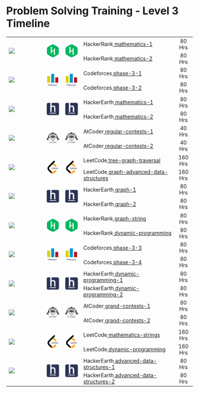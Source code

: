 # Problem Solving Training - Level 3 Timeline

<table>
    <tbody>
        <tr>
<td align="left" width="20%" rowspan=2><a href="/level-3/Timeline.md"><img src="https://github.com/cs-MohamedAyman/cs-MohamedAyman/blob/main/timeline/2-weeks.jpg"></img></a></td>
<td width="10%" rowspan=2><a href="/level-3/hackerrank/mathematics-1"><img src="/logos/hackerrank.jpg"></img></a></td>
<td width="10%" rowspan=2><a href="/level-3/hackerrank/mathematics-2"><img src="/logos/hackerrank.jpg"></img></a></td>
<td align="left">HackerRank<a href="/level-3/hackerrank/mathematics-1"> mathematics-1</a></td>
<td align="center" width="10%">80 Hrs</td>
        </tr>
        <tr>
<td align="left">HackerRank<a href="/level-3/hackerrank/mathematics-2"> mathematics-2</a></td>
<td align="center" width="10%">80 Hrs</td>
        </tr>
        <tr>
<td align="left" width="20%" rowspan=2><a href="/level-3/Timeline.md"><img src="https://github.com/cs-MohamedAyman/cs-MohamedAyman/blob/main/timeline/2-weeks.jpg"></img></a></td>
<td width="10%" rowspan=2><a href="/level-3/codeforces/phase-3-1"><img src="/logos/codeforces.jpg"></img></a></td>
<td width="10%" rowspan=2><a href="/level-3/codeforces/phase-3-2"><img src="/logos/codeforces.jpg"></img></a></td>
<td align="left">Codeforces<a href="/level-3/codeforces/phase-3-1"> phase-3-1</a></td>
<td align="center" width="10%">80 Hrs</td>
        </tr>
        <tr>
<td align="left">Codeforces<a href="/level-3/codeforces/phase-3-2"> phase-3-2</a></td>
<td align="center" width="10%">80 Hrs</td>
        </tr>
        <tr>
<td align="left" width="20%" rowspan=2><a href="/level-3/Timeline.md"><img src="https://github.com/cs-MohamedAyman/cs-MohamedAyman/blob/main/timeline/2-weeks.jpg"></img></a></td>
<td width="10%" rowspan=2><a href="/level-3/hackerearth/mathematics-strings-1"><img src="/logos/hackerearth.jpg"></img></a></td>
<td width="10%" rowspan=2><a href="/level-3/hackerearth/mathematics-strings-2"><img src="/logos/hackerearth.jpg"></img></a></td>
<td align="left">HackerEarth<a href="/level-3/hackerearth/mathematics-strings-1"> mathematics-1</a></td>
<td align="center" width="10%">80 Hrs</td>
        </tr>
        <tr>
<td align="left">HackerEarth<a href="/level-3/hackerearth/mathematics-strings-2"> mathematics-2</a></td>
<td align="center" width="10%">80 Hrs</td>
        </tr>
        <tr>
<td align="left" width="20%" rowspan=2><a href="/level-3/Timeline.md"><img src="https://github.com/cs-MohamedAyman/cs-MohamedAyman/blob/main/timeline/2-weeks.jpg"></img></a></td>
<td width="10%" rowspan=2><a href="/level-3/atcoder/regular-contests-1"><img src="/logos/atcoder.jpg"></img></a></td>
<td width="10%" rowspan=2><a href="/level-3/atcoder/regular-contests-2"><img src="/logos/atcoder.jpg"></img></a></td>
<td align="left">AtCoder<a href="/level-3/atcoder/regular-contests-1"> regular-contests-1</a></td>
<td align="center" width="10%">40 Hrs</td>
        </tr>
        <tr>
<td align="left">AtCoder<a href="/level-3/atcoder/regular-contests-2"> regular-contests-2</a></td>
<td align="center" width="10%">40 Hrs</td>
        </tr>
        <tr>
<td align="left" width="20%" rowspan=2><a href="/level-3/Timeline.md"><img src="https://github.com/cs-MohamedAyman/cs-MohamedAyman/blob/main/timeline/4-weeks.jpg"></img></a></td>
<td width="10%" rowspan=2><a href="/level-3/leetcode/tree-graph-traversal"><img src="/logos/leetcode.jpg"></img></a></td>
<td width="10%" rowspan=2><a href="/level-3/leetcode/graph-advanced-data-structures"><img src="/logos/leetcode.jpg"></img></a></td>
<td align="left">LeetCode<a href="/level-3/leetcode/tree-graph-traversal"> tree-graph-traversal</a></td>
<td align="center" width="10%">160 Hrs</td>
        </tr>
        <tr>
<td align="left">LeetCode<a href="/level-3/leetcode/graph-advanced-data-structures"> graph-advanced-data-structures</a></td>
<td align="center" width="10%">160 Hrs</td>
        </tr>
        <tr>
<td align="left" width="20%" rowspan=2><a href="/level-3/Timeline.md"><img src="https://github.com/cs-MohamedAyman/cs-MohamedAyman/blob/main/timeline/2-weeks.jpg"></img></a></td>
<td width="10%" rowspan=2><a href="/level-3/hackerearth/graph-1"><img src="/logos/hackerearth.jpg"></img></a></td>
<td width="10%" rowspan=2><a href="/level-3/hackerearth/graph-2"><img src="/logos/hackerearth.jpg"></img></a></td>
<td align="left">HackerEarth<a href="/level-3/hackerearth/graph-1"> graph-1</a></td>
<td align="center" width="10%">80 Hrs</td>
        </tr>
        <tr>
<td align="left">HackerEarth<a href="/level-3/hackerearth/graph-2"> graph-2</a></td>
<td align="center" width="10%">80 Hrs</td>
        </tr>
        <tr>
<td align="left" width="20%" rowspan=2><a href="/level-3/Timeline.md"><img src="https://github.com/cs-MohamedAyman/cs-MohamedAyman/blob/main/timeline/2-weeks.jpg"></img></a></td>
<td width="10%" rowspan=2><a href="/level-3/hackerrank/graph-string"><img src="/logos/hackerrank.jpg"></img></a></td>
<td width="10%" rowspan=2><a href="/level-3/hackerrank/dynamic-programming"><img src="/logos/hackerrank.jpg"></img></a></td>
<td align="left">HackerRank<a href="/level-3/hackerrank/graph-string"> graph-string</a></td>
<td align="center" width="10%">80 Hrs</td>
        </tr>
        <tr>
<td align="left">HackerRank<a href="/level-3/hackerrank/dynamic-programming"> dynamic-programming</a></td>
<td align="center" width="10%">80 Hrs</td>
        </tr>
        <tr>
<td align="left" width="20%" rowspan=2><a href="/level-3/Timeline.md"><img src="https://github.com/cs-MohamedAyman/cs-MohamedAyman/blob/main/timeline/2-weeks.jpg"></img></a></td>
<td width="10%" rowspan=2><a href="/level-3/codeforces/phase-3-3"><img src="/logos/codeforces.jpg"></img></a></td>
<td width="10%" rowspan=2><a href="/level-3/codeforces/phase-3-4"><img src="/logos/codeforces.jpg"></img></a></td>
<td align="left">Codeforces<a href="/level-3/codeforces/phase-3-3"> phase-3-3</a></td>
<td align="center" width="10%">80 Hrs</td>
        </tr>
        <tr>
<td align="left">Codeforces<a href="/level-3/codeforces/phase-3-4"> phase-3-4</a></td>
<td align="center" width="10%">80 Hrs</td>
        </tr>
        <tr>
<td align="left" width="20%" rowspan=2><a href="/level-3/Timeline.md"><img src="https://github.com/cs-MohamedAyman/cs-MohamedAyman/blob/main/timeline/2-weeks.jpg"></img></a></td>
<td width="10%" rowspan=2><a href="/level-3/hackerearth/dynamic-programming-1"><img src="/logos/hackerearth.jpg"></img></a></td>
<td width="10%" rowspan=2><a href="/level-3/hackerearth/dynamic-programming-2"><img src="/logos/hackerearth.jpg"></img></a></td>
<td align="left">HackerEarth<a href="/level-3/hackerearth/dynamic-programming-1"> dynamic-programming-1</a></td>
<td align="center" width="10%">80 Hrs</td>
        </tr>
        <tr>
<td align="left">HackerEarth<a href="/level-3/hackerearth/dynamic-programming-2"> dynamic-programming-2</a></td>
<td align="center" width="10%">80 Hrs</td>
        </tr>
        <tr>
<td align="left" width="20%" rowspan=2><a href="/level-3/Timeline.md"><img src="https://github.com/cs-MohamedAyman/cs-MohamedAyman/blob/main/timeline/2-weeks.jpg"></img></a></td>
<td width="10%" rowspan=2><a href="/level-3/atcoder/grand-contests-1"><img src="/logos/atcoder.jpg"></img></a></td>
<td width="10%" rowspan=2><a href="/level-3/atcoder/grand-contests-2"><img src="/logos/atcoder.jpg"></img></a></td>
<td align="left">AtCoder<a href="/level-3/atcoder/grand-contests-1"> grand-contests-1</a></td>
<td align="center" width="10%">80 Hrs</td>
        </tr>
        <tr>
<td align="left">AtCoder<a href="/level-3/atcoder/grand-contests-2"> grand-contests-2</a></td>
<td align="center" width="10%">80 Hrs</td>
        </tr>
        <tr>
<td align="left" width="20%" rowspan=2><a href="/level-3/Timeline.md"><img src="https://github.com/cs-MohamedAyman/cs-MohamedAyman/blob/main/timeline/4-weeks.jpg"></img></a></td>
<td width="10%" rowspan=2><a href="/level-3/leetcode/mathematics-strings"><img src="/logos/leetcode.jpg"></img></a></td>
<td width="10%" rowspan=2><a href="/level-3/leetcode/dynamic-programming"><img src="/logos/leetcode.jpg"></img></a></td>
<td align="left">LeetCode<a href="/level-3/leetcode/mathematics-strings"> mathematics-strings</a></td>
<td align="center" width="10%">160 Hrs</td>
        </tr>
        <tr>
<td align="left">LeetCode<a href="/level-3/leetcode/dynamic-programming"> dynamic-programming</a></td>
<td align="center" width="10%">160 Hrs</td>
        </tr>
        <tr>
<td align="left" width="20%" rowspan=2><a href="/level-3/Timeline.md"><img src="https://github.com/cs-MohamedAyman/cs-MohamedAyman/blob/main/timeline/2-weeks.jpg"></img></a></td>
<td width="10%" rowspan=2><a href="/level-3/hackerearth/advanced-data-structures-1"><img src="/logos/hackerearth.jpg"></img></a></td>
<td width="10%" rowspan=2><a href="/level-3/hackerearth/advanced-data-structures-2"><img src="/logos/hackerearth.jpg"></img></a></td>
<td align="left">HackerEarth<a href="/level-3/hackerearth/advanced-data-structures-1"> advanced-data-structures-1</a></td>
<td align="center" width="10%">80 Hrs</td>
        </tr>
        <tr>
<td align="left">HackerEarth<a href="/level-3/hackerearth/advanced-data-structures-2"> advanced-data-structures-2</a></td>
<td align="center" width="10%">80 Hrs</td>
        </tr>
    </tbody>
</table>
